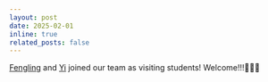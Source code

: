 ```yaml
---
layout: post
date: 2025-02-01
inline: true
related_posts: false
---
```


[Fengling](https://vida-lab.org/team/) and [Yi](https://vida-lab.org/team/) joined our team as visiting students! Welcome!!!🎉🎉🎉